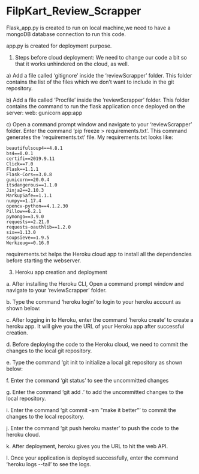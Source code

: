 # FilpKart_Review_Scrapper

Flask_app.py is created to run on local machine,we need to have a mongoDB database connection to run this code.

app.py is created for deployment purpose.


1.	Steps before cloud deployment:
We need to change our code a bit so that it works unhindered on the cloud, as well.

a)	Add a file called ‘gitignore’ inside the ‘reviewScrapper’ folder. This folder contains the list of the files which we don’t want to include in the git repository.

b)	Add a file called ‘Procfile’ inside the ‘reviewScrapper’ folder. This folder contains the command to run the flask application once deployed on the server: 
    web: gunicorn app:app

c)	Open a command prompt window and navigate to your ‘reviewScrapper’ folder. Enter the command ‘pip freeze > requirements.txt’. This command generates the ‘requirements.txt’ file. My requirements.txt looks like:

    beautifulsoup4==4.8.1
    bs4==0.0.1
    certifi==2019.9.11
    Click==7.0
    Flask==1.1.1
    Flask-Cors==3.0.8
    gunicorn==20.0.4
    itsdangerous==1.1.0
    Jinja2==2.10.3
    MarkupSafe==1.1.1
    numpy==1.17.4
    opencv-python==4.1.2.30
    Pillow==6.2.1
    pymongo==3.9.0
    requests==2.21.0
    requests-oauthlib==1.2.0
    six==1.13.0
    soupsieve==1.9.5
    Werkzeug==0.16.0

requirements.txt helps the Heroku cloud app to install all the dependencies before starting the webserver.

3. Heroku app creation and deployment

a.	After installing the Heroku CLI, Open a command prompt window and navigate to your ‘reviewScrapper’ folder.

b.	Type the command ‘heroku login’ to login to your heroku account as shown   below:
 
c.	After logging in to Heroku, enter the command ‘heroku create’ to create a heroku app. It will give you the URL of your Heroku app after successful creation.

d.	Before deploying the code to the Heroku cloud, we need to commit the changes to the local git repository.

e.	Type the command ‘git init to initialize a local git repository  as shown below:
 
f.	Enter the command ‘git status’ to see the uncommitted changes

g.	Enter the command ‘git add .’ to add the uncommitted changes to the local repository.

i.	Enter the command ‘git commit -am "make it better"’ to commit the changes to the local repository.

j.	Enter the command ‘git push heroku master’ to push the code to the heroku cloud.

k.	After deployment, heroku gives you the URL to hit the web API.

l.	Once your application is deployed successfully, enter the command ‘heroku logs --tail’ to see the logs.
